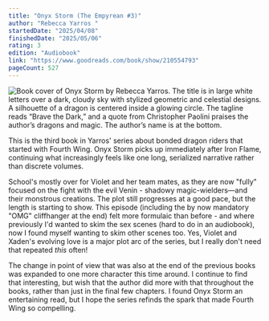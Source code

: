 ```yaml
---
title: "Onyx Storm (The Empyrean #3)"
author: "Rebecca Yarros "
startedDate: "2025/04/08"
finishedDate: "2025/05/06"
rating: 3
edition: "Audiobook"
link: "https://www.goodreads.com/book/show/210554793"
pageCount: 527
---
```


![Book cover of Onyx Storm by Rebecca Yarros. The title is in large white letters over a dark, cloudy sky with stylized geometric and celestial designs. A silhouette of a dragon is centered inside a glowing circle. The tagline reads “Brave the Dark,” and a quote from Christopher Paolini praises the author’s dragons and magic. The author’s name is at the bottom.](https://images-na.ssl-images-amazon.com/images/S/compressed.photo.goodreads.com/books/1720446357i/209439446.jpg)

This is the third book in Yarros' series about bonded dragon riders that started with Fourth Wing. Onyx Storm picks up immediately after Iron Flame, continuing what increasingly feels like one long, serialized narrative rather than discrete volumes.

School's mostly over for Violet and her team mates, as they are now "fully" focused on the fight with the evil Venin - shadowy magic-wielders—and their monstrous creations. The plot still progresses at a good pace, but the length is starting to show. This episode (including the by now mandatory "OMG" cliffhanger at the end) felt more formulaic than before - and where previously I'd wanted to skim the sex scenes (hard to do in an audiobook), now I found myself wanting to skim other scenes too. Yes, Violet and Xaden's evolving love is a major plot arc of the series, but I really don't need that repeated *this* often!

The change in point of view that was also at the end of the previous books was expanded to one more character this time around. I continue to find that interesting, but wish that the author did more with that throughout the books, rather than just in the final few chapters. I found Onyx Storm an entertaining read, but I hope the series refinds the spark that made Fourth Wing so compelling.
